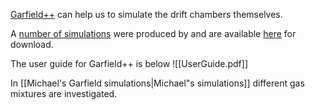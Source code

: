 [Garfield++](https://gitlab.cern.ch/garfield/garfieldpp) can help us to simulate the drift chambers themselves.

A [number of simulations](griffin) were produced by and are available [here](https://drive.google.com/drive/folders/1Nf2L8oNiQU0f7fJTB5xLGWMObTtt_v6N?usp=drive_link) for download.

The user guide for Garfield++ is below ![[UserGuide.pdf]]

In [[Michael's Garfield simulations|Michael"s simulations]] different gas mixtures are investigated.






